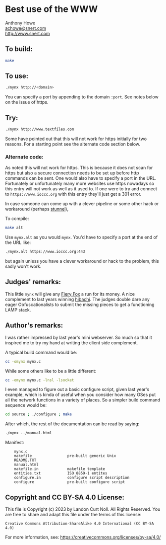 # Best use of the WWW

Anthony Howe\
<achowe@snert.com>\
<http://www.snert.com>


## To build:

```sh
make
```


## To use:

```sh
./mynx http://<domain>
```

You can specify a port by appending to the domain `:port`. See notes below on
the issue of https.


## Try:

```sh
./mynx http://www.textfiles.com
```


Some have pointed out that this will not work for https initially
for two reasons. For a starting point see the alternate code section below.


### Alternate code:

As noted this will not work for https. This is because it does not scan for
https but also a secure connection needs to be set up before http commands can
be sent. One would also have to specify a port in the URL. Fortunately or
unfortunately many more websites use https nowadays so this entry will not work
as well as it used to.  If one were to try and connect to `https://www.ioccc.org`
with this entry they'll just get a 301 error.

In case someone can come up with a clever pipeline or some other hack or
workaround (perhaps [stunnel](https://www.stunnel.org)),

To compile:


```sh
make alt
```

Use `mynx.alt` as you would `mynx`. You'd have to specify a port at the end of
the URL like:

```sh
./mynx.alt https://www.ioccc.org:443
```

but again unless you have a clever workaround or hack to the problem, this sadly
won't work.


## Judges' remarks:

This little `mynx` will give any [Fiery
Fox](https://en.wikipedia.org/wiki/Firefox) a run for its money. A nice
complement to last years winning [hibachi](/2004/hibachi/src/hibachi.c). The
judges double dare any eager Obfuscationalists to submit the missing pieces to
get a functioning LAMP stack.


## Author's remarks:

I was rather impressed by last year's mini webserver. So much so that
it inspired me to try my hand at writing the client side complement.

A typical build command would be:

```sh
cc -omynx mynx.c
```

While some others like to be a little different:

```sh
cc -omynx mynx.c -lnsl -lsocket
```

I even managed to figure out a basic configure script, given last year's
example, which is kinda of useful when you consider how many OSes put
all the network functions in a variety of places. So a simpler build
command sequence would be:

```sh
cd source ; ./configure ; make
```

After which, the rest of the documentation can be read by saying:

```sh
./mynx ../manual.html
```

Manifest:

```
    mynx.c
    makefile                pre-built generic Unix
    README.TXT
    manual.html
    makefile.in             makefile template
    entities.txt            ISO 8859-1 entites
    configure.in            configure script description
    configure               pre-built configure script
```


## Copyright and CC BY-SA 4.0 License:

This file is Copyright (c) 2023 by Landon Curt Noll.  All Rights Reserved.
You are free to share and adapt this file under the terms of this license:

    Creative Commons Attribution-ShareAlike 4.0 International (CC BY-SA 4.0)

For more information, see: https://creativecommons.org/licenses/by-sa/4.0/
